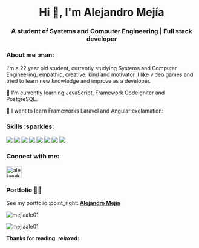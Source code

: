 <h1 align="center"> Hi 👋, I'm Alejandro Mejía </h1>
<h3 align="center"> A student of Systems and Computer Engineering | Full stack developer </h3>
<h3> About me :man: </h3>
<p> I'm a 22 year old student, currently studying Systems and Computer Engineering, empathic, creative, kind and motivator, I like video games and tried to learn new knowledge and improve as a developer. </p>
<p> 🔭 I’m currently learning JavaScript, Framework Codeigniter and PostgreSQL. </p>
<p> 🌱 I want to learn Frameworks Laravel and Angular:exclamation: </p>
<h3> Skills :sparkles: </h3>
<img src="https://img.shields.io/badge/-HTML-E34F26?logo=html5&logoColor=white&style=for-the-badge">
<img src="https://img.shields.io/badge/-CSS-1572B6?logo=css3&logoColor=white&style=for-the-badge">
<img src="https://img.shields.io/badge/-Javascript-F7DF1E?logo=javascript&logoColor=black&style=for-the-badge">
<img src="https://img.shields.io/badge/-Bootstrap-7952B3?logo=bootstrap&logoColor=white&style=for-the-badge">
<img src="https://img.shields.io/badge/-Bulma-00D1B2?logo=bulma&logoColor=white&style=for-the-badge">
<img src="https://img.shields.io/badge/-PHP-777BB4?logo=php&logoColor=white&style=for-the-badge">
<img src="https://img.shields.io/badge/-Git-F05032?logo=git&logoColor=white&style=for-the-badge">
<img src="https://img.shields.io/badge/-MySQL-4479A1?logo=mysql&logoColor=white&style=for-the-badge">
<br>
<h3 align="left"> Connect with me: </h3>
<p align="left">
  <a href="https://linkedin.com/in/alejandro-mejía-web-developer" target="blank">
    <img align="center" src="https://raw.githubusercontent.com/rahuldkjain/github-profile-readme-generator/master/src/images/icons/Social/linked-in-alt.svg" alt="alejandro-mejía-web-developer" height="30" width="40" />
  </a>
</p>
<h3 align="left"> Portfolio 👨‍💻 </h3>
<p>
  See my portfolio :point_right:
  <a href="https://mejiaale01.github.io" title="Portfolio"><b> Alejandro Mejía </b></a>
</p>
<p>
    <img align="center" src="https://github-readme-stats.vercel.app/api/top-langs?username=mejiaale01&show_icons=true&locale=en&layout=compact" alt="mejiaale01" />
</p>
<p>
    <img align="center" src="https://github-readme-streak-stats.herokuapp.com/?user=mejiaale01&" alt="mejiaale01" />
</p>
<b> Thanks for reading :relaxed: </b>
